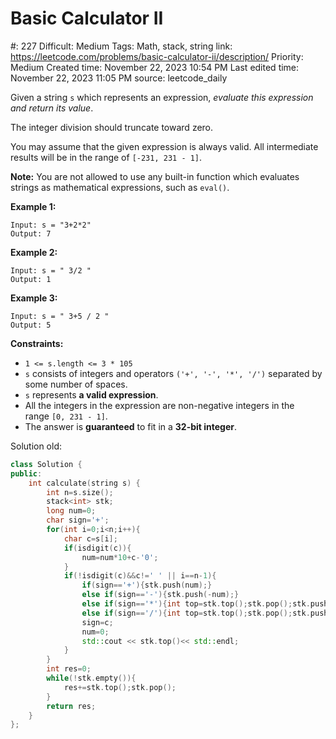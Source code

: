 # Basic Calculator II

#: 227
Difficult: Medium
Tags: Math, stack, string
link: https://leetcode.com/problems/basic-calculator-ii/description/
Priority: Medium
Created time: November 22, 2023 10:54 PM
Last edited time: November 22, 2023 11:05 PM
source: leetcode_daily

Given a string `s` which represents an expression, *evaluate this expression and return its value*.

The integer division should truncate toward zero.

You may assume that the given expression is always valid. All intermediate results will be in the range of `[-231, 231 - 1]`.

**Note:** You are not allowed to use any built-in function which evaluates strings as mathematical expressions, such as `eval()`.

**Example 1:**

```
Input: s = "3+2*2"
Output: 7

```

**Example 2:**

```
Input: s = " 3/2 "
Output: 1

```

**Example 3:**

```
Input: s = " 3+5 / 2 "
Output: 5

```

**Constraints:**

- `1 <= s.length <= 3 * 105`
- `s` consists of integers and operators `('+', '-', '*', '/')` separated by some number of spaces.
- `s` represents **a valid expression**.
- All the integers in the expression are non-negative integers in the range `[0, 231 - 1]`.
- The answer is **guaranteed** to fit in a **32-bit integer**.

Solution old:

```cpp
class Solution {
public:
    int calculate(string s) {
        int n=s.size();
        stack<int> stk;
        long num=0;
        char sign='+';
        for(int i=0;i<n;i++){
            char c=s[i];
            if(isdigit(c)){
                num=num*10+c-'0';
            }
            if(!isdigit(c)&&c!=' ' || i==n-1){
                if(sign=='+'){stk.push(num);}
                else if(sign=='-'){stk.push(-num);}
                else if(sign=='*'){int top=stk.top();stk.pop();stk.push(top*num);}
                else if(sign=='/'){int top=stk.top();stk.pop();stk.push(top/num);}
                sign=c;
                num=0;
                std::cout << stk.top()<< std::endl;
            }
        }
        int res=0;
        while(!stk.empty()){
            res+=stk.top();stk.pop();
        }
        return res;
    }
};
```